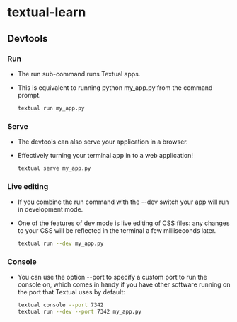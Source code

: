 # textual-learn

## Devtools

### Run

- The run sub-command runs Textual apps.

- This is equivalent to running python my_app.py from the command prompt.

    ```bash
    textual run my_app.py
    ```

### Serve

- The devtools can also serve your application in a browser.

- Effectively turning your terminal app in to a web application!

    ```bash
    textual serve my_app.py
    ```

### Live editing

- If you combine the run command with the --dev switch your app will run in development mode.

- One of the features of dev mode is live editing of CSS files: any changes to your CSS will be reflected in the terminal a few milliseconds later.

    ```bash
    textual run --dev my_app.py
    ```

### Console

- You can use the option --port to specify a custom port to run the console on, which comes in handy if you have other software running on the port that Textual uses by default:

    ```bash
    textual console --port 7342
    textual run --dev --port 7342 my_app.py
    ```
